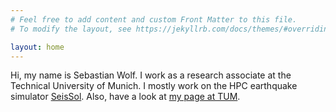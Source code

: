 ```yaml
---
# Feel free to add content and custom Front Matter to this file.
# To modify the layout, see https://jekyllrb.com/docs/themes/#overriding-theme-defaults

layout: home
---
```


Hi, my name is Sebastian Wolf. I work as a research associate at the Technical University of Munich. 
I mostly work on the HPC earthquake simulator [SeisSol](https://github.com/SeisSol/SeisSol).
Also, have a look at [my page at TUM](https://www.cs.cit.tum.de/sccs/personen/personen/sebastian-wolf/).
